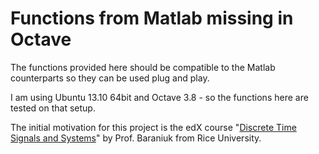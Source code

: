 # Functions from Matlab missing in Octave

The functions provided here should be compatible to the Matlab counterparts so they can be used plug and play.

I am using Ubuntu 13.10 64bit and Octave 3.8 - so the functions here are tested on that setup.

The initial motivation for this project is the edX course "[Discrete Time Signals and Systems](https://www.edx.org/course/ricex/ricex-elec301x-discrete-time-signals-1032)" by Prof. Baraniuk from Rice University.

